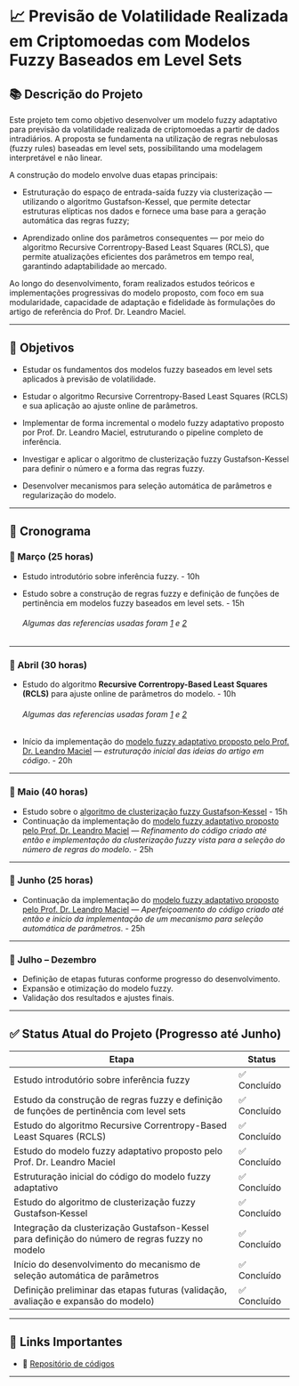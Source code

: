 # 📈 Previsão de Volatilidade Realizada em Criptomoedas com Modelos Fuzzy Baseados em Level Sets

## 📚 Descrição do Projeto
Este projeto tem como objetivo desenvolver um modelo fuzzy adaptativo para previsão da volatilidade realizada de criptomoedas a partir de dados intradiários. A proposta se fundamenta na utilização de regras nebulosas (fuzzy rules) baseadas em level sets, possibilitando uma modelagem interpretável e não linear.

A construção do modelo envolve duas etapas principais:

- Estruturação do espaço de entrada-saída fuzzy via clusterização — utilizando o algoritmo Gustafson-Kessel, que permite detectar estruturas elípticas nos dados e fornece uma base para a geração automática das regras fuzzy;

- Aprendizado online dos parâmetros consequentes — por meio do algoritmo Recursive Correntropy-Based Least Squares (RCLS), que permite atualizações eficientes dos parâmetros em tempo real, garantindo adaptabilidade ao mercado.

Ao longo do desenvolvimento, foram realizados estudos teóricos e implementações progressivas do modelo proposto, com foco em sua modularidade, capacidade de adaptação e fidelidade às formulações do artigo de referência do Prof. Dr. Leandro Maciel. 

---

## 🎯 Objetivos

- Estudar os fundamentos dos modelos fuzzy baseados em level sets aplicados à previsão de volatilidade.

- Estudar o algoritmo Recursive Correntropy-Based Least Squares (RCLS) e sua aplicação ao ajuste online de parâmetros.

- Implementar de forma incremental o modelo fuzzy adaptativo proposto por Prof. Dr. Leandro Maciel, estruturando o pipeline completo de inferência.

- Investigar e aplicar o algoritmo de clusterização fuzzy Gustafson-Kessel para definir o número e a forma das regras fuzzy.

- Desenvolver mecanismos para seleção automática de parâmetros e regularização do modelo.


---

## 📅 Cronograma

### 📅 Março  (25 horas) 
- Estudo introdutório sobre inferência fuzzy. - 10h
- Estudo sobre a construção de regras fuzzy e definição de funções de pertinência em modelos fuzzy baseados em level sets. - 15h

    ###### *Algumas das referencias usadas foram [1](https://link.springer.com/article/10.1007/s10614-015-9535-2) e [2](https://www.sciencedirect.com/science/article/pii/S0957417422014981)*
---

### 📅 Abril  (30 horas)
- Estudo do algoritmo **Recursive Correntropy-Based Least Squares (RCLS)** para ajuste online de parâmetros do modelo. - 10h 
    ###### *Algumas das referencias usadas foram [1](https://www.youtube.com/watch?v=Q1H2kckjdQ0) e [2](https://www.youtube.com/watch?v=y0O0WaPoJSw)*
- Início da implementação do [modelo fuzzy adaptativo proposto pelo Prof. Dr. Leandro Maciel](https://github.com/GB-Navarro/MAC0215/tree/main/refer%C3%AAncias) — *estruturação inicial das ideias do artigo em código*. - 20h

---

### 📅 Maio  (40 horas)

- Estudo sobre o [algoritmo de clusterização fuzzy Gustafson‐Kessel](https://ieeexplore.ieee.org/document/4046215) - 15h 
- Continuação da implementação do [modelo fuzzy adaptativo proposto pelo Prof. Dr. Leandro Maciel](https://github.com/GB-Navarro/MAC0215/tree/main/refer%C3%AAncias) — *Refinamento do código criado até então e implementação da clusterização fuzzy vista para a seleção do número de regras do modelo*. - 25h

---

### 📅 Junho  (25 horas)

- Continuação da implementação do [modelo fuzzy adaptativo proposto pelo Prof. Dr. Leandro Maciel](https://github.com/GB-Navarro/MAC0215/tree/main/refer%C3%AAncias) — *Aperfeiçoamento do código criado até então e início da implementação de um mecanismo para seleção automática de parâmetros*. - 25h

---

### 📅 Julho – Dezembro  
- Definição de etapas futuras conforme progresso do desenvolvimento.  
- Expansão e otimização do modelo fuzzy.  
- Validação dos resultados e ajustes finais.  


---

## ✅ Status Atual do Projeto (Progresso até Junho)

| Etapa                                                                                         | Status         |
|-----------------------------------------------------------------------------------------------|----------------|
| Estudo introdutório sobre inferência fuzzy                                                    | ✅ Concluído    |
| Estudo da construção de regras fuzzy e definição de funções de pertinência com level sets     | ✅ Concluído    |
| Estudo do algoritmo Recursive Correntropy-Based Least Squares (RCLS)                     | ✅ Concluído    |
| Estudo do modelo fuzzy adaptativo proposto pelo Prof. Dr. Leandro Maciel                      | ✅ Concluído    |
| Estruturação inicial do código do modelo fuzzy adaptativo                                     | ✅ Concluído    |
| Estudo do algoritmo de clusterização fuzzy Gustafson‐Kessel                                   | ✅ Concluído    |
| Integração da clusterização Gustafson-Kessel para definição do número de regras fuzzy no modelo        | ✅ Concluído    |
| Início do desenvolvimento do mecanismo de seleção automática de parâmetros                    | ✅ Concluído |
| Definição preliminar das etapas futuras (validação, avaliação e expansão do modelo)           | ✅ Concluído    |

---

## 🔗 Links Importantes
- 📁 [Repositório de códigos](https://github.com/GB-Navarro/ALSM_EUSFLAT_2025)
---

